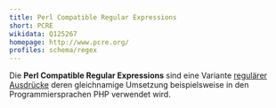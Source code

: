 ```yaml
---
title: Perl Compatible Regular Expressions
short: PCRE
wikidata: Q125267
homepage: http://www.pcre.org/
profiles: schema/regex
---
```


Die **Perl Compatible Regular Expressions** sind eine Variante [regulärer
Ausdrücke](../regex) deren gleichnamige Umsetzung beispielsweise in den
Programmiersprachen PHP verwendet wird.

